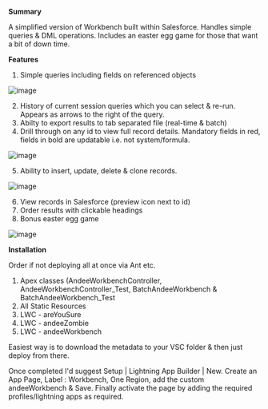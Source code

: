 <b>Summary</b>

A simplified version of Workbench built within Salesforce.  Handles simple queries & DML operations.  Includes an easter egg game for those that want a bit of down time.


<b>Features</b>

1) Simple queries including fields on referenced objects

![image](https://github.com/user-attachments/assets/6c129015-0f6f-42e0-83ce-d43bf9f29cec)

2) History of current session queries which you can select & re-run. Appears as arrows to the right of the query.
3) Abilty to export results to tab separated file (real-time & batch)
4) Drill through on any id to view full record details.  Mandatory fields in red, fields in bold are updatable i.e. not system/formula.

![image](https://github.com/user-attachments/assets/fbfbbb54-12fa-4a5d-ac25-dff6a27a5b73)

5) Ability to insert, update, delete & clone records.

![image](https://github.com/user-attachments/assets/31acfba0-c5f1-4f43-9326-3b84dd025424)


6) View records in Salesforce (preview icon next to id)
7) Order results with clickable headings
8) Bonus easter egg game

![image](https://github.com/user-attachments/assets/f2c45f1e-c490-468c-9a04-332c0f753cf5)



<b>Installation</b> 

Order if not deploying all at once via Ant etc.
1) Apex classes (AndeeWorkbenchController, AndeeWorkbenchController_Test, BatchAndeeWorkbench & BatchAndeeWorkbench_Test
2) All Static Resources
3) LWC - areYouSure
4) LWC - andeeZombie
5) LWC - andeeWorkbench

Easiest way is to download the metadata to your VSC folder & then just deploy from there.

Once completed I'd suggest Setup | Lightning App Builder | New.  Create an App Page, Label : Workbench, One Region, add the custom andeeWorkbench & Save.  Finally activate the page by adding the required profiles/lightning apps as required.


